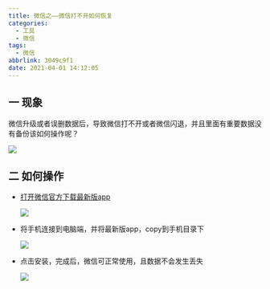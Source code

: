 ```yaml
---
title: 微信之——微信打不开如何恢复
categories:
  - 工具
  - 微信
tags:
  - 微信
abbrlink: 3049c9f1
date: 2021-04-01 14:12:05
---
```

## 一 现象

微信升级或者误删数据后，导致微信打不开或者微信闪退，并且里面有重要数据没有备份该如何操作呢？

![][1]

<!--more-->

## 二 如何操作
* [打开微信官方下载最新版app][11]

  ![][2]
  
* 将手机连接到电脑端，并将最新版app，copy到手机目录下

  ![][3]

* 点击安装，完成后，微信可正常使用，且数据不会发生丢失

  ![][4]


[1]:https://jsd.onmicrosoft.cn/gh/PGzxc/CDN/blog-wechat/weichat-error-open.png
[2]:https://jsd.onmicrosoft.cn/gh/PGzxc/CDN/blog-wechat/weichat-error-download-apk.png
[3]:https://jsd.onmicrosoft.cn/gh/PGzxc/CDN/blog-wechat/weichat-error-apk-copy-phone.png
[4]:https://jsd.onmicrosoft.cn/gh/PGzxc/CDN/blog-wechat/weichat-error-modify-normal.png

[11]:https://weixin.qq.com/


